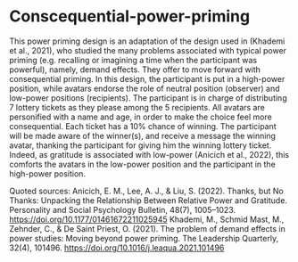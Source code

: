 # Conscequential-power-priming
This power priming design is an adaptation of the design used in (Khademi et al., 2021), who studied the many problems associated with typical power priming (e.g. recalling or imagining a time when the participant was powerful), namely, demand effects. They offer to move forward with consequential priming.
In this design, the participant is put in a high-power position, while avatars endorse the role of neutral position (observer) and low-power positions (recipients). The participant is in charge of distributing 7 lottery tickets as they please among the 5 recipients. All avatars are personified with a name and age, in order to make the choice feel more consequential.
Each ticket has a 10% chance of winning. The participant will be made aware of the winner(s), and receive a message the winning avatar, thanking the participant for giving him the winning lottery ticket. Indeed, as gratitude is associated with low-power (Anicich et al., 2022), this comforts the avatars in the low-power position and the participant in the high-power position.

Quoted sources: 
Anicich, E. M., Lee, A. J., & Liu, S. (2022). Thanks, but No Thanks: Unpacking the Relationship Between Relative Power and Gratitude. Personality and Social Psychology Bulletin, 48(7), 1005–1023. https://doi.org/10.1177/01461672211025945
Khademi, M., Schmid Mast, M., Zehnder, C., & De Saint Priest, O. (2021). The problem of demand effects in power studies: Moving beyond power priming. The Leadership Quarterly, 32(4), 101496. https://doi.org/10.1016/j.leaqua.2021.101496
